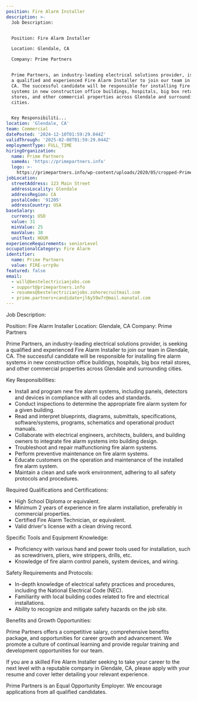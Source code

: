 ```yaml
---
position: Fire Alarm Installer
description: >-
  Job Description:


  Position: Fire Alarm Installer

  Location: Glendale, CA

  Company: Prime Partners


  Prime Partners, an industry-leading electrical solutions provider, is seeking
  a qualified and experienced Fire Alarm Installer to join our team in Glendale,
  CA. The successful candidate will be responsible for installing fire alarm
  systems in new construction office buildings, hospitals, big box retail
  stores, and other commercial properties across Glendale and surrounding
  cities.


  Key Responsibiliti...
location: 'Glendale, CA'
team: Commercial
datePosted: '2024-12-10T01:59:29.044Z'
validThrough: '2025-02-08T01:59:29.044Z'
employmentType: FULL_TIME
hiringOrganization:
  name: Prime Partners
  sameAs: 'https://primepartners.info'
  logo: >-
    https://primepartners.info/wp-content/uploads/2020/05/cropped-Prime-Partners-Logo-NO-BG-1-1.png
jobLocation:
  streetAddress: 123 Main Street
  addressLocality: Glendale
  addressRegion: CA
  postalCode: '91205'
  addressCountry: USA
baseSalary:
  currency: USD
  value: 31
  minValue: 25
  maxValue: 38
  unitText: HOUR
experienceRequirements: seniorLevel
occupationalCategory: Fire Alarm
identifier:
  name: Prime Partners
  value: FIRE-urrp9u
featured: false
email:
  - will@bestelectricianjobs.com
  - support@primepartners.info
  - resumes@bestelectricianjobs.zohorecruitmail.com
  - prime.partners+candidate+jl6y59w7r@mail.manatal.com
---
```




Job Description:

Position: Fire Alarm Installer
Location: Glendale, CA
Company: Prime Partners

Prime Partners, an industry-leading electrical solutions provider, is seeking a qualified and experienced Fire Alarm Installer to join our team in Glendale, CA. The successful candidate will be responsible for installing fire alarm systems in new construction office buildings, hospitals, big box retail stores, and other commercial properties across Glendale and surrounding cities.

Key Responsibilities:

- Install and program new fire alarm systems, including panels, detectors and devices in compliance with all codes and standards.
- Conduct inspections to determine the appropriate fire alarm system for a given building.
- Read and interpret blueprints, diagrams, submittals, specifications, software/systems, programs, schematics and operational product manuals.
- Collaborate with electrical engineers, architects, builders, and building owners to integrate fire alarm systems into building design.
- Troubleshoot and repair malfunctioning fire alarm systems.
- Perform preventive maintenance on fire alarm systems.
- Educate customers on the operation and maintenance of the installed fire alarm system.
- Maintain a clean and safe work environment, adhering to all safety protocols and procedures.

Required Qualifications and Certifications:

- High School Diploma or equivalent.
- Minimum 2 years of experience in fire alarm installation, preferably in commercial properties.
- Certified Fire Alarm Technician, or equivalent.
- Valid driver's license with a clean driving record.

Specific Tools and Equipment Knowledge:

- Proficiency with various hand and power tools used for installation, such as screwdrivers, pliers, wire strippers, drills, etc.
- Knowledge of fire alarm control panels, system devices, and wiring.

Safety Requirements and Protocols:

- In-depth knowledge of electrical safety practices and procedures, including the National Electrical Code (NEC).
- Familiarity with local building codes related to fire and electrical installations.
- Ability to recognize and mitigate safety hazards on the job site.

Benefits and Growth Opportunities:

Prime Partners offers a competitive salary, comprehensive benefits package, and opportunities for career growth and advancement. We promote a culture of continual learning and provide regular training and development opportunities for our team.

If you are a skilled Fire Alarm Installer seeking to take your career to the next level with a reputable company in Glendale, CA, please apply with your resume and cover letter detailing your relevant experience.

Prime Partners is an Equal Opportunity Employer. We encourage applications from all qualified candidates.